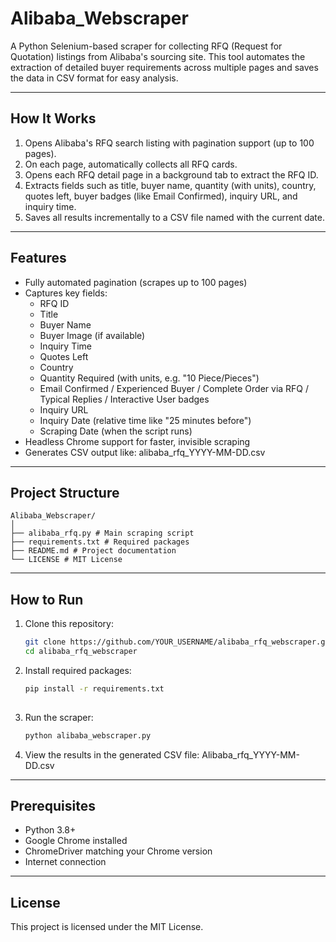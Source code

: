 # Alibaba_Webscraper

A Python Selenium-based scraper for collecting RFQ (Request for Quotation) listings from Alibaba's sourcing site. This tool automates the extraction of detailed buyer requirements across multiple pages and saves the data in CSV format for easy analysis.

---

## How It Works

1. Opens Alibaba's RFQ search listing with pagination support (up to 100 pages).
2. On each page, automatically collects all RFQ cards.
3. Opens each RFQ detail page in a background tab to extract the RFQ ID.
4. Extracts fields such as title, buyer name, quantity (with units), country, quotes left, buyer badges (like Email Confirmed), inquiry URL, and inquiry time.
5. Saves all results incrementally to a CSV file named with the current date.

---

## Features

- Fully automated pagination (scrapes up to 100 pages)
- Captures key fields:
  - RFQ ID
  - Title
  - Buyer Name
  - Buyer Image (if available)
  - Inquiry Time
  - Quotes Left
  - Country
  - Quantity Required (with units, e.g. "10 Piece/Pieces")
  - Email Confirmed / Experienced Buyer / Complete Order via RFQ / Typical Replies / Interactive User badges
  - Inquiry URL
  - Inquiry Date (relative time like "25 minutes before")
  - Scraping Date (when the script runs)
- Headless Chrome support for faster, invisible scraping
- Generates CSV output like:
alibaba_rfq_YYYY-MM-DD.csv

---

## Project Structure
```
Alibaba_Webscraper/
│
├── alibaba_rfq.py # Main scraping script
├── requirements.txt # Required packages
├── README.md # Project documentation
└── LICENSE # MIT License
```
---

## How to Run

1. Clone this repository:
   ```bash
   git clone https://github.com/YOUR_USERNAME/alibaba_rfq_webscraper.git
   cd alibaba_rfq_webscraper

2. Install required packages:
   ```bash
   pip install -r requirements.txt
  
3. Run the scraper:
   ```bash
   python alibaba_webscraper.py

4. View the results in the generated CSV file:
   Alibaba_rfq_YYYY-MM-DD.csv

---

## Prerequisites

- Python 3.8+
- Google Chrome installed
- ChromeDriver matching your Chrome version
- Internet connection

---

## License

This project is licensed under the MIT License.
